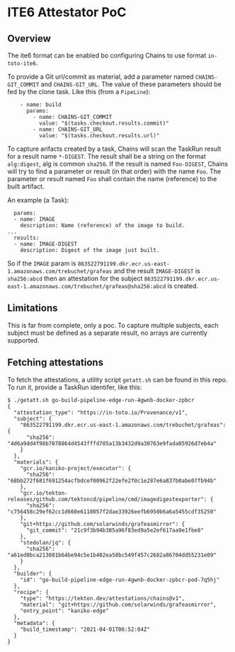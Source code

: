 # ITE6 Attestator PoC

## Overview

The ite6 format can be enabled bo configuring Chains to use format
`in-toto-ite6`.

To provide a Git url/commit as material, add a parameter named
`CHAINS-GIT_COMMIT` and `CHAINS-GIT_URL`. The value of these
parameters should be fed by the clone task. Like this (from a `PipeLine`):

```
    - name: build
      params:
        - name: CHAINS-GIT_COMMIT
          value: "$(tasks.checkout.results.commit)"
        - name: CHAINS-GIT_URL
          value: "$(tasks.checkout.results.url)"
```

To capture arifacts created by a task, Chains will scan the TaskRun
result for a result name `*-DIGEST`. The result shall be a string on
the format `alg:digest`, alg is common `sha256`. If the result is named
`Foo-DIGEST`, Chains will try to find a parameter or result (in that
order) with the name `Foo`. The parameter or result named `Foo` shall
contain the name (reference) to the built artifact.

An example (a Task):
```
  params:
  - name: IMAGE
    description: Name (reference) of the image to build.
...
  results:
  - name: IMAGE-DIGEST
    description: Digest of the image just built.
```

So if the `IMAGE` param is
`863522791199.dkr.ecr.us-east-1.amazonaws.com/trebuchet/grafeas` and
the result `IMAGE-DIGEST` is `sha256:abcd` then an attestation for the
subject
`863522791199.dkr.ecr.us-east-1.amazonaws.com/trebuchet/grafeas@sha256:abcd`
is created.

## Limitations
This is far from complete, only a poc. To capture multiple subjects,
each subject must be defined as a separate result, no arrays are
currently supported.

## Fetching attestations
To fetch the attestations, a utility script `getatt.sh` can be found
in this repo. To run it, provide a TaskRun identifer, like this:

```
$ ./getatt.sh go-build-pipeline-edge-run-4gwnb-docker-zpbcr
{
  "attestation_type": "https://in-toto.io/Provenance/v1",
  "subject": {
    "863522791199.dkr.ecr.us-east-1.amazonaws.com/trebuchet/grafeas": {
      "sha256": "4d6a9dd4f98b7078864d4543fffd705a13b3432d9a30763e9fada05926d7eb4a"
    }
  },
  "materials": {
    "gcr.io/kaniko-project/executor": {
      "sha256": "68bb272f681f691254acfbdcef00962f22efe2f0c1e287e6a837b0abe07fb94b"
    },
    "gcr.io/tekton-releases/github.com/tektoncd/pipeline/cmd/imagedigestexporter": {
      "sha256": "c756458c29ef62cc1d660e6118057f2dae33926eefb6950b6a6a5455cdf35250"
    },
    "git+https://github.com/solarwinds/grafeasmirror": {
      "git_commit": "21c9f3b94b385a96f83ed9a5e2ef617aa9e1fbe8"
    },
    "stedolan/jq": {
      "sha256": "a61ed0bca213081b64be94c5e1b402ea58bc549f457c2682a86704dd55231e09"
    }
  },
  "builder": {
    "id": "go-build-pipeline-edge-run-4gwnb-docker-zpbcr-pod-7q5hj"
  },
  "recipe": {
    "type": "https://tekton.dev/attestations/chains@v1",
    "material": "git+https://github.com/solarwinds/grafeasmirror",
    "entry_point": "kaniko-edge"
  },
  "metadata": {
    "build_timestamp": "2021-04-01T06:52:04Z"
  }
}
```
